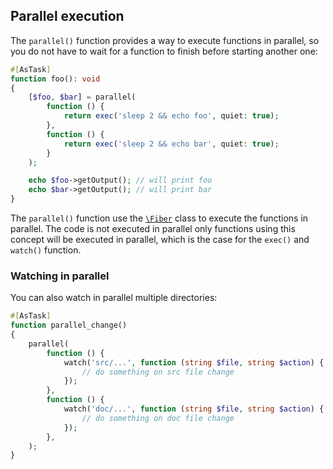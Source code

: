 ## Parallel execution

The `parallel()` function provides a way to execute functions in parallel,
so you do not have to wait for a function to finish before starting another one:

```php
#[AsTask]
function foo(): void
{
    [$foo, $bar] = parallel(
        function () {
            return exec('sleep 2 && echo foo', quiet: true);
        },
        function () {
            return exec('sleep 2 && echo bar', quiet: true);
        }
    );

    echo $foo->getOutput(); // will print foo
    echo $bar->getOutput(); // will print bar
}
```

The `parallel()` function use the [`\Fiber`](https://www.php.net/Fiber) class to
execute the functions in parallel. The code is not executed in parallel only
functions using this concept will be executed in parallel, which is the case for
the `exec()` and `watch()` function.

### Watching in parallel

You can also watch in parallel multiple directories:

```php
#[AsTask]
function parallel_change()
{
    parallel(
        function () {
            watch('src/...', function (string $file, string $action) {
                // do something on src file change
            });
        },
        function () {
            watch('doc/...', function (string $file, string $action) {
                // do something on doc file change
            });
        },
    );
}
